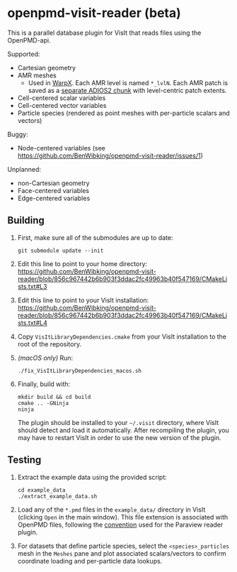 # openpmd-visit-reader (beta)

This is a parallel database plugin for VisIt that reads files using the OpenPMD-api.

Supported:
* Cartesian geometry
* AMR meshes
  * Used in [WarpX](https://github.com/ECP-WarpX/WarpX/blob/d79fe71ae810364b02017ef70c82c70f667c8e19/Source/Diagnostics/WarpXOpenPMD.cpp#L1282). Each AMR level is named `*_lvlN`. Each AMR patch is saved as a [separate ADIOS2 chunk](https://github.com/ECP-WarpX/WarpX/blob/d79fe71ae810364b02017ef70c82c70f667c8e19/Source/Diagnostics/WarpXOpenPMD.cpp#L1462) with level-centric patch extents.
* Cell-centered scalar variables
* Cell-centered vector variables
* Particle species (rendered as point meshes with per-particle scalars and vectors)

Buggy:
* Node-centered variables (see https://github.com/BenWibking/openpmd-visit-reader/issues/1)

Unplanned:
* non-Cartesian geometry
* Face-centered variables
* Edge-centered variables

## Building

1. First, make sure all of the submodules are up to date:
   ```
   git submodule update --init
   ```

2. Edit this line to point to your home directory:
https://github.com/BenWibking/openpmd-visit-reader/blob/856c967442b6b903f3ddac2fc49963b40f547169/CMakeLists.txt#L3

3. Edit this line to point to your VisIt installation:
https://github.com/BenWibking/openpmd-visit-reader/blob/856c967442b6b903f3ddac2fc49963b40f547169/CMakeLists.txt#L4

4. Copy `VisItLibraryDependencies.cmake` from your VisIt installation to the root of the repository.

5. *(macOS only)* Run:
   ```
   ./fix_VisItLibraryDependencies_macos.sh
   ```

6. Finally, build with:
   ```
   mkdir build && cd build
   cmake .. -GNinja
   ninja
   ```
   The plugin should be installed to your `~/.visit` directory, where VisIt should detect and load it automatically. After recompiling the plugin, you may have to restart VisIt in order to use the new version of the plugin.

## Testing

1. Extract the example data using the provided script:
   ```
   cd example_data
   ./extract_example_data.sh
   ```

2. Load any of the `*.pmd` files in the `example_data/` directory in VisIt (clicking `Open` in the main window). This file extension is associated with OpenPMD files, following the [convention](https://openpmd-api.readthedocs.io/en/latest/analysis/paraview.html#openpmd) used for the Paraview reader plugin.
3. For datasets that define particle species, select the `<species>_particles` mesh in the `Meshes` pane and plot associated scalars/vectors to confirm coordinate loading and per-particle data lookups.
